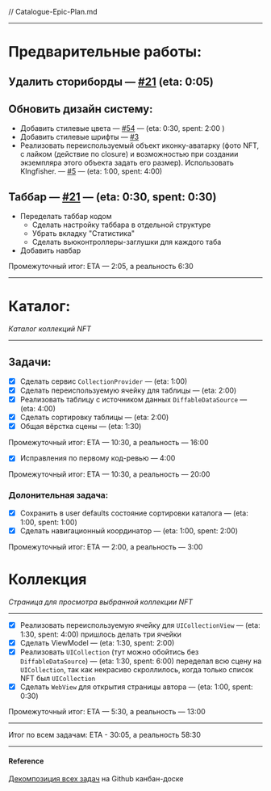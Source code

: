 // Catalogue-Epic-Plan.md

---

# Предварительные работы:

## Удалить сториборды — [#21](https://github.com/BlackBullSquad/iOS-FakeNFT-StarterProject-Public/issues/21) (eta: 0:05)

## Обновить дизайн систему:
- Добавить стилевые цвета — [#54](https://github.com/BlackBullSquad/iOS-FakeNFT-StarterProject-Public/pull/54) — (eta: 0:30, spent: 2:00 )
- Добавить стилевые шрифты — [#3](https://github.com/orgs/BlackBullSquad/projects/1?pane=issue&itemId=28074953)
- Реализовать переиспользуемый объект иконку-аватарку (фото NFT, с лайком (действие по closure) и возможностью при создании экземпляра этого объекта задать его размер). Использовать KIngfisher. — [#5](https://github.com/BlackBullSquad/iOS-FakeNFT-StarterProject-Public/issues/37) — (eta: 1:00, spent: 4:00)

## Таббар — [#21](https://github.com/BlackBullSquad/iOS-FakeNFT-StarterProject-Public/issues/21) — (eta: 0:30, spent: 0:30)
- Переделать таббар кодом
	- Сделать настройку таббара в отдельной структуре
	- Убрать вкладку "Статистика"
	- Сделать вьюконтроллеры-заглушки для каждого таба
- Добавить навбар 

Промежуточный итог: ETA — 2:05, а реальность 6:30

---

# Каталог:
*Каталог коллекций NFT*

---

## Задачи:

- [x] Сделать сервис `CollectionProvider` — (eta: 1:00)
- [x] Сделать переиспользуемую ячейку для таблицы — (eta: 2:00)
- [x] Реализовать таблицу с источником данных `DiffableDataSource` — (eta: 4:00)
- [x] Сделать сортировку таблицы — (eta: 2:00)
- [x] Общая вёрстка сцены — (eta: 1:30)

Промежуточный итог: ETA — 10:30, а реальность — 16:00

- [x] Исправления по первому код-ревью — 4:00

Промежуточный итог: ETA — 10:30, а реальность — 20:00

### Долонительная задача:

- [x] Сохранить в user defaults состояние сортировки каталога — (eta: 1:00, spent: 1:00)
- [x] Сделать навигационный координатор — (eta: 1:00, spent: 2:00)

Промежуточный итог: ETA — 2:00, а реальность — 3:00

# Коллекция

_Страница для просмотра выбранной коллекции NFT_

---

- [x] Реализовать переиспользуемую ячейку для `UICollectionView` — (eta: 1:30, spent: 4:00) пришлось делать три ячейки
- [x] Сделать ViewModel — (eta: 1:30, spent: 2:00)  
- [x] Реализовать `UICollection` (тут можно обойтись без `DiffableDataSource`) — (eta: 1:30, spent: 6:00) переделал всю сцену на `UICollection`, так как некрасиво скроллилось, когда только список NFT был `UICollection`
- [x] Сделать `WebView` для открытия страницы автора — (eta: 1:00, spent: 0:30)

Промежуточный итог: ETA — 5:30, а реальность — 13:00

---

Итог по всем задачам: ETA - 30:05, а реальность 58:30


---
#### Reference
[Декомпозиция всех задач](https://github.com/orgs/BlackBullSquad/projects/1?pane=issue&itemId=28074953) на Github канбан-доске 
